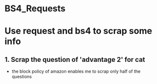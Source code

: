 # BS4_Requests

# Use request and bs4 to scrap some info

## 1. Scrap the question of 'advantage 2' for cat
- the block policy of amazon enables me to scrap only half of the questions
